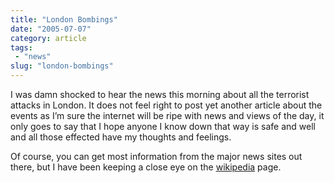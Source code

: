 ```yaml
---
title: "London Bombings"
date: "2005-07-07"
category: article
tags:
 - "news"
slug: "london-bombings"
---
```


I was damn shocked to hear the news this morning about all the terrorist attacks in London. It does not feel right to post yet another article about the events as I’m sure the internet will be ripe with news and views of the day, it only goes to say that I hope anyone I know down that way is safe and well and all those effected have my thoughts and feelings.  

Of course, you can get most information from the major news sites out there, but I have been keeping a close eye on the [wikipedia](https://en.wikipedia.org/wiki/7_July_2005_London_bombing) page.
